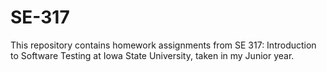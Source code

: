 # SE-317
This repository contains homework assignments from SE 317: Introduction to Software Testing at Iowa State University, taken in my Junior year.
